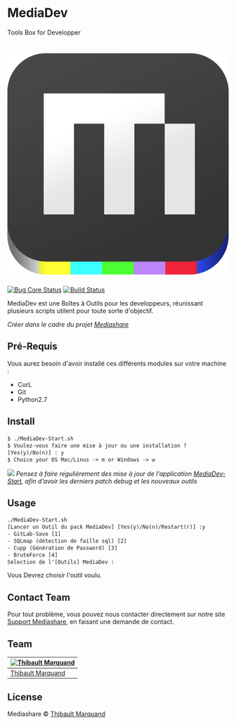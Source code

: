 # MediaDev
Tools Box for Developper
# ![Mediashare](logo.png)

[![Bug Core Status](https://travis-ci.org/sindresorhus/pageres.svg?branch=master)](https://travis-ci.org/sindresorhus/pageres) [![Build Status](https://coveralls.io/repos/sindresorhus/pageres/badge.svg?branch=master)](https://coveralls.io/r/sindresorhus/pageres?branch=master)

MediaDev est une Boîtes à Outils pour les developpeurs, réunissant plusieurs scripts utilent pour toute sorte d'objectif.

*Créer dans le cadre du projet [Mediashare](http://Script.Mediashare.fr)*

## Pré-Requis

Vous aurez besoin d'avoir installé ces différents modules sur votre machine : 
  - CurL
  - Git
  - Python2.7


## Install

```
$ ./MediaDev-Start.sh
$ Voulez-vous faire une mise à jour ou une installation ? [Yes(y)/No(n)] : y
$ Choice your OS Mac/Linus -> m or Windows -> w
```

![](http://script.mediashare.fr/MediaDev-mid.gif)
*Pensez à faire régulièrement des mise à jour de l'application [MediaDev-Start](http://Script.Mediashare.fr),
afin d'avoir les derniers patch debug et les nouveaux outils*


## Usage

```shell
./MediaDev-Start.sh
[Lancer un Outil du pack MediaDev] [Yes(y)/No(n)/Restart(r)] :y
- GitLab-Save [1]   
- SQLmap (détection de faille sql) [2]   
- Cupp (Génération de Password) [3]   
- BruteForce [4]   
Selection de l'[Outils] MediaDev :
```
Vous Devrez choisir l'outil voulu.


## Contact Team

Pour tout problème, vous pouvez nous contacter directement sur notre site [Support Mediashare](http://Support.Mediashare.fr), en faisant une demande de contact.


## Team

[![Thibault Marquand](https://cloudinary-a.akamaihd.net/hopwork/image/upload/t_bigprofile/rzqmcxf2iwpbnsaecajm.jpg)](http://portfolio.mediashare.fr) |
---|
[Thibault Marquand](http://portfolio.mediashare.fr) | 


## License

Mediashare © [Thibault Marquand](https://Portfolio.Mediashare.fr)
